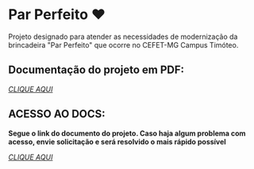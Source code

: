 # Par Perfeito ❤️
Projeto designado para atender as necessidades de modernização da brincadeira "Par Perfeito" que ocorre no CEFET-MG Campus Timóteo.


## Documentação do projeto em PDF:

[*CLIQUE AQUI*](PP-24.pdf)

## ACESSO AO DOCS: 
**Segue o link do documento do projeto. Caso haja algum problema com acesso, envie solicitação e será resolvido o mais rápido possível**

[*CLIQUE AQUI*](https://docs.google.com/document/d/1DV5NhGaE7ZlcHFklxqtfIt62pAFXlMr3/edit?usp=sharing&ouid=106604440948711749137&rtpof=true&sd=true)

